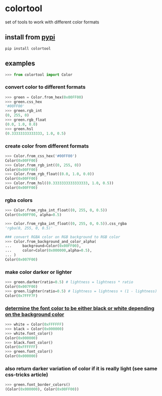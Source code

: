 # colortool
set of tools to work with different color formats

## install from [pypi](https://pypi.org/project/colortool/)
```shell
pip install colortool
```

## examples
```python
>>> from colortool import Color

```

### convert color to different formats
```python
>>> green = Color.from_hex(0x00FF00)
>>> green.css_hex
'#00FF00'
>>> green.rgb_int
(0, 255, 0)
>>> green.rgb_float
(0.0, 1.0, 0.0)
>>> green.hsl
(0.33333333333333, 1.0, 0.5)

```

### create color from different formats
```python
>>> Color.from_css_hex('#00FF00')
Color(0x00FF00)
>>> Color.from_rgb_int((0, 255, 0))
Color(0x00FF00)
>>> Color.from_rgb_float((0.0, 1.0, 0.0))
Color(0x00FF00)
>>> Color.from_hsl((0.3333333333333333, 1.0, 0.5))
Color(0x00FF00)

```

### rgba colors
```python
>>> Color.from_rgba_int_float((0, 255, 0, 0.5))
Color(0x00FF00, alpha=0.5)

>>> Color.from_rgba_int_float((0, 255, 0, 0.5)).css_rgba
'rgba(0, 255, 0, 0.5)'

```

```python
### convert RGBA color on RGB background to RGB color
>>> Color.from_background_and_color_alpha(
...     background=Color(0x00FF00),
...     color=Color(0x000000,alpha=0.5),
... )
Color(0x007F00)

```

### make color darker or lighter
```python
>>> green.darker(ratio=0.5) # lightness = lightness * ratio
Color(0x007F00)
>>> green.lighter(ratio=0.5) # lightness = lightness + (1 - lightness) * ratio
Color(0x7FFF7F)

```
###  [determine the font color to be either black or white depending on the background color](https://css-tricks.com/switch-font-color-for-different-backgrounds-with-css/)
```python
>>> white = Color(0xFFFFFF)
>>> black = Color(0x000000)
>>> white.font_color()
Color(0x000000)
>>> black.font_color()
Color(0xFFFFFF)
>>> green.font_color()
Color(0x000000)

```

### also return darker variation of color if it is really light (see same css-tricks article)
```python
>>> green.font_border_colors()
(Color(0x000000), Color(0x00FF00))

```
